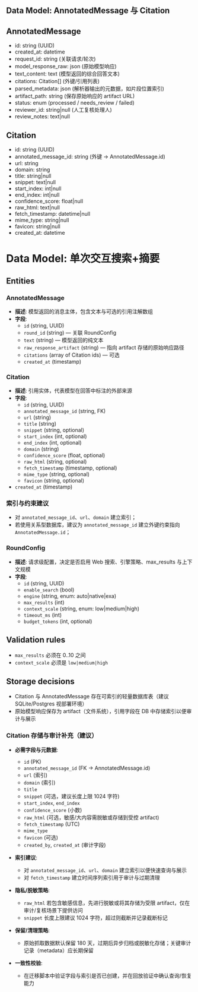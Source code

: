 ## Data Model: AnnotatedMessage 与 Citation

## AnnotatedMessage
- id: string (UUID)
- created_at: datetime
- request_id: string (关联请求/轮次)
- model_response_raw: json (原始模型响应)
- text_content: text (模型返回的综合回答文本)
- citations: Citation[] (外键/引用列表)
- parsed_metadata: json (解析器输出的元数据，如片段位置索引)
- artifact_path: string (保存原始响应的 artifact URL)
- status: enum (processed / needs_review / failed)
- reviewer_id: string|null (人工复核处理人)
- review_notes: text|null

## Citation
- id: string (UUID)
- annotated_message_id: string (外键 -> AnnotatedMessage.id)
- url: string
- domain: string
- title: string|null
- snippet: text|null
- start_index: int|null
- end_index: int|null
- confidence_score: float|null
- raw_html: text|null
- fetch_timestamp: datetime|null
- mime_type: string|null
- favicon: string|null
- created_at: datetime

# Data Model: 单次交互搜索+摘要

## Entities

### AnnotatedMessage

- **描述**: 模型返回的消息主体，包含文本与可选的引用注解数组
- **字段**:
  - `id` (string, UUID)
  - `round_id` (string) — 关联 RoundConfig
  - `text` (string) — 模型返回的纯文本
  - `raw_response_artifact` (string) — 指向 artifact 存储的原始响应路径
  - `citations` (array of Citation ids) — 可选
  - `created_at` (timestamp)

### Citation

- **描述**: 引用实体，代表模型在回答中标注的外部来源
- **字段**:
  - `id` (string, UUID)
  - `annotated_message_id` (string, FK)
  - `url` (string)
  - `title` (string)
  - `snippet` (string, optional)
  - `start_index` (int, optional)
  - `end_index` (int, optional)
  - `domain` (string)
  - `confidence_score` (float, optional)
  - `raw_html` (string, optional)
  - `fetch_timestamp` (timestamp, optional)
  - `mime_type` (string, optional)
  - `favicon` (string, optional)
- `created_at` (timestamp)

### 索引与约束建议

- 对 `annotated_message_id`、`url`、`domain` 建立索引；
- 若使用关系型数据库，建议为 `annotated_message_id` 建立外键约束指向 `AnnotatedMessage.id`；


### RoundConfig

- **描述**: 请求级配置，决定是否启用 Web 搜索、引擎策略、max_results 与上下文规模
- **字段**:
  - `id` (string, UUID)
  - `enable_search` (bool)
  - `engine` (string, enum: auto|native|exa)
  - `max_results` (int)
  - `context_scale` (string, enum: low|medium|high)
  - `timeout_ms` (int)
  - `budget_tokens` (int, optional)

## Validation rules

- `max_results` 必须在 0..10 之间
- `context_scale` 必须是 `low|medium|high`

## Storage decisions

- Citation 与 AnnotatedMessage 存在可索引的轻量数据库表（建议 SQLite/Postgres 视部署环境）
- 原始模型响应保存为 artifact（文件系统），引用字段在 DB 中存储索引以便审计与展示


### Citation 存储与审计补充（建议）

- **必需字段与元数据**:
  - `id` (PK)
  - `annotated_message_id` (FK -> AnnotatedMessage.id)
  - `url` (索引)
  - `domain` (索引)
  - `title`
  - `snippet` (可选，建议长度上限 1024 字符)
  - `start_index`, `end_index`
  - `confidence_score` (小数)
  - `raw_html` (可选，敏感/大内容需脱敏或存储到受控 artifact)
  - `fetch_timestamp` (UTC)
  - `mime_type`
  - `favicon` (可选)
  - `created_by`, `created_at` (审计字段)

- **索引建议**:
  - 对 `annotated_message_id`、`url`、`domain` 建立索引以便快速查询与展示
  - 对 `fetch_timestamp` 建立时间序列索引用于审计与过期清理

- **隐私/脱敏策略**:
  - `raw_html` 若包含敏感信息，先进行脱敏或将其存储为受限 artifact，仅在审计/复核场景下提供访问
  - `snippet` 长度上限建议 1024 字符，超过则截断并记录截断标记

- **保留/清理策略**:
  - 原始抓取数据默认保留 180 天，过期后异步归档或脱敏化存储；关键审计记录（metadata）应长期保留

- **一致性校验**:
  - 在迁移脚本中验证字段与索引是否已创建，并在回放验证中确认查询/恢复能力


